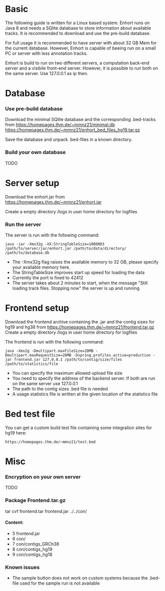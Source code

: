 # Basic

The following guide is written for a Linux based system. Enhort runs on Java 8 and needs a SQlite database to store information about available tracks.
It is recommended to download and use the pre-build database.

For full usage it is recommended to have server with about 32 GB Mem for the current database. However, Enhort is capable of beeing run on a small PC or server with less annotation tracks.

Enhort is build to run on two different servers, a computation back-end server and a visibile front-end server. However, it is possible to run both on the same server. Use 127.0.0.1 as ip then.


# Database 

### Use pre-build database
Download the minimal SQlite database and the corresponding .bed-tracks from 
    https://homepages.thm.de/~mmnz21/minimal.db 
    https://homepages.thm.de/~mmnz21/enhort_bed_files_hg19.tar.gz

Save the database and unpack .bed-files in a known directory.

### Build your own database
TODO 

# Server setup
Download the enhort.jar from 
    https://homepages.thm.de/~mmnz21/enhort.jar

Create a empty directory /logs in user home directory for logfiles


### Run the server
The server is run with the following command:

    java -jar -Xmx32g -XX:StringTableSize=1000003 /path/to/server/jar/enhort.jar /path/to/data/directory/  /path/to/database.db


- The -Xmx32g flag raises the available memory to 32 GB, please specify your available memory here. 
- The StringTableSize improves start up speed for loading the data
- Currently the port is fixed to 42412
- The server takes about 2 minutes to start, when the message "Still loading track files. Stopping now" the server is up and running


# Frontend setup
Download the frontend archive containing the .jar and the contig sizes for hg19 and hg38 from 
    https://homepages.thm.de/~mmnz21/frontend.tar.gz
Create a empty directory /logs in user home directory for logfiles

The frontend is run with the following command:

    java -Xmx2g -Dmultipart.maxFileSize=20MB -Dmultipart.maxRequestSize=20MB -Dspring.profiles.active=production -jar frontend.jar 127.0.0.1 /path/to/contig/size/files /path/to/statistics/file

- You can specify the maximum allowed upload file size
- You need to specify the address of the backend server. If both are run on the same server use 127.0.0.1
- The path to the contig sizes .bed file is needed
- A usage statistics file is written at the given location of the statistics file


# Bed test file

You can get a custom build test file containing some integration sites for hg19 here:

    https://homepages.thm.de/~mmnz21/test.bed


# Misc

### Encryption on your own server
TODO 


### Package Frontend.tar.gz
 tar cvf frontend.tar frontend.jar ../../con/

####  Content: 
-  5 frontend.jar
-  6 con/
-  7 con/contigs_GRCh38
-  8 con/contigs_hg19
-  9 con/contigs_hg18                                                                                                


### Known issues

- The sample button does not work on custom systems because the .bed-file used for the sample run is not available
